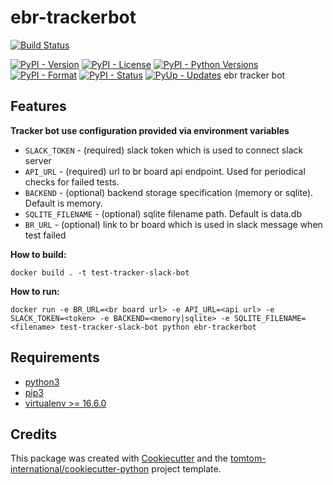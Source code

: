 # ebr-trackerbot

[![Build Status](https://dev.azure.com/tomtomweb/tomtomweb/_apis/build/status/GitHub-TomTom-International/?branchName=master)](https://dev.azure.com/tomtomweb/GitHub-TomTom-International/_build/latest?definitionId=5&branchName=master)

[![PyPI - Version](https://img.shields.io/pypi/v/ebr-trackerbot.svg)](https://pypi.org/project/ebr-trackerbot/)
[![PyPI - License](https://img.shields.io/pypi/l/ebr-trackerbot.svg)](https://pypi.org/project/ebr-trackerbot/)
[![PyPI - Python Versions](https://img.shields.io/pypi/pyversions/ebr-trackerbot.svg)](https://pypi.org/project/ebr-trackerbot/)
[![PyPI - Format](https://img.shields.io/pypi/format/ebr-trackerbot.svg)](https://pypi.org/project/ebr-trackerbot/)
[![PyPI - Status](https://img.shields.io/pypi/status/ebr-trackerbot.svg)](https://pypi.org/project/ebr-trackerbot/)
[![PyUp - Updates](https://pyup.io/repos/github/tomtom-international/ebr-trackerbot/shield.svg)](https://pyup.io/repos/github/tomtom-international/ebr-trackerbot/)
ebr tracker bot

## Features


**Tracker bot use configuration provided via environment variables**

* `SLACK_TOKEN` - (required) slack token which is used to connect slack server
* `API_URL` - (required) url to br board api endpoint. Used for periodical checks for failed tests.
* `BACKEND` - (optional) backend storage specification (memory or sqlite). Default is memory.
* `SQLITE_FILENAME` - (optional) sqlite filename path. Default is data.db
* `BR_URL` - (optional) link to br board which is used in slack message when test failed


**How to build:**

`
docker build . -t test-tracker-slack-bot
`


**How to run:**

`
docker run -e BR_URL=<br board url> -e API_URL=<api url> -e SLACK_TOKEN=<token> -e BACKEND=<memory|sqlite> -e SQLITE_FILENAME=<filename> test-tracker-slack-bot python ebr-trackerbot
`


## Requirements

* [python3](https://www.python.org/downloads)
* [pip3](https://pip.pypa.io/en/stable/installing)
* [virtualenv >= 16.6.0](https://virtualenv.pypa.io/en/latest/installation/)

## Credits

This package was created with [Cookiecutter](https://github.com/cookiecutter/cookiecutter) and the [tomtom-international/cookiecutter-python](https://github.com/tomtom-international/cookiecutter-python) project template.
